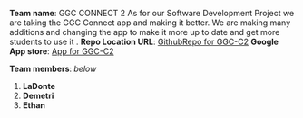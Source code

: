 **Team name**: GGC CONNECT 2 
As for our Software Development Project we are taking the GGC Connect app and making it better. We are making many additions and changing the app 
to make it more up to date and get more students to use it .
**Repo Location URL**:  [GithubRepo for GGC-C2](https://github.com/ggc-itec/ggc-connect2.git)
**Google App store**:  [App for GGC-C2 ]( https://play.google.com/store/apps/details?id=edu.ggc.it)

**Team members**: *below*
1. __LaDonte__
2. __Demetri__ 
3. __Ethan__ 
